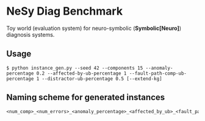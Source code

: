 # NeSy Diag Benchmark

Toy world (evaluation system) for neuro-symbolic (**Symbolic[Neuro]**) diagnosis systems.

## Usage

```
$ python instance_gen.py --seed 42 --components 15 --anomaly-percentage 0.2 --affected-by-ub-percentage 1 --fault-path-comp-ub-percentage 1 --distractor-ub-percentage 0.5 [--extend-kg]
```

## Naming scheme for generated instances

```
<num_comp>_<num_errors>_<anomaly_percentage>_<affected_by_ub>_<fault_path_comp_ub>_<distractor_ub>_<seed>.json
```
